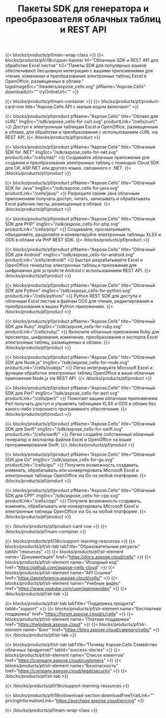 ﻿---
title: Пакеты SDK для генератора и преобразователя облачных таблиц и REST API
description:  SDK для популярных языков обеспечивают бесшовную интеграцию с вашими приложениями для чтения, изменения и преобразования электронных таблиц Excel и OpenOffice, размещенных в облаке.
weight: 10
url: /ru/family
---
{{< blocks/products/pf/main-wrap-class >}}
{{< blocks/products/pf/i18n/upper-banner h1="Облачные SDK и REST API для обработки Excel листов" h2="Пакеты SDK для популярных языков обеспечивают бесшовную интеграцию с вашими приложениями для чтения, изменения и преобразования электронных таблиц Excel и OpenOffice, размещенных в облаке." logoImageSrc="/headers/aspose_cells.svg" pfName="Aspose.Cells" downloadUrl="" tryOnlineUrl="" >}}

{{< blocks/products/pf/main-container >}}
{{< blocks/products/pf/product-card-row title="Aspose.Cells API с малым кодом включают" >}}

{{< blocks/products/pf/product pfName="Aspose.Cells" title="Облако для cURL" imgSrc="/sdk/aspose_cells-for-curl.svg" productLink="/cells/curl/" >}}
Доступ к электронным таблицам Excel и OpenOffice, размещенным в облаке, для обработки и преобразования с использованием cURL via REST API.
{{< /blocks/products/pf/product >}}

{{< blocks/products/pf/product pfName="Aspose.Cells" title="Облачный SDK for .NET" imgSrc="/sdk/aspose_cells-for-net.svg" productLink="/cells/net/" >}}
Создавайте облачные приложения для создания и преобразования электронных таблиц с помощью Cloud SDK для C#, ASP.NET или другого языка, связанного с .NET.
{{< /blocks/products/pf/product >}}

{{< blocks/products/pf/product pfName="Aspose.Cells" title="Облачный SDK for Java" imgSrc="/sdk/aspose_cells-for-java.svg" productLink="/cells/java/" >}}
Разрешите своим Java облачным приложениям получать доступ, читать, записывать и обрабатывать Excel рабочие листы, размещенные в облаке.
{{< /blocks/products/pf/product >}}

{{< blocks/products/pf/product pfName="Aspose.Cells" title="Облачный SDK для PHP" imgSrc="/sdk/aspose_cells-for-php.svg" productLink="/cells/php/" >}}
Создавайте, просматривайте, объединяйте, разделяйте и конвертируйте электронные таблицы XLSX и ODS в облаке via PHP REST SDK.
{{< /blocks/products/pf/product >}}

{{< blocks/products/pf/product pfName="Aspose.Cells" title="Облачный SDK для Android" imgSrc="/sdk/aspose_cells-for-android.svg" productLink="/cells/android/" >}}
Быстро разрабатывайте Excel и OpenOffice генератор электронных таблиц и приложения для шифрования для устройств Android с использованием REST API.
{{< /blocks/products/pf/product >}}

{{< blocks/products/pf/product pfName="Aspose.Cells" title="Облачный SDK для Python" imgSrc="/sdk/aspose_cells-for-python.svg" productLink="/cells/python/" >}}
Python REST SDK для доступа к облачным Excel листам и файлам ODS для чтения, редактирования и преобразования в ваших Python приложениях.
{{< /blocks/products/pf/product >}}

{{< blocks/products/pf/product pfName="Aspose.Cells" title="Облачный SDK для Ruby" imgSrc="/sdk/aspose_cells-for-ruby.svg" productLink="/cells/ruby/" >}}
Включите облачные приложения Ruby для просмотра, шифрования, изменения, преобразования и экспорта Excel электронных таблиц, размещенных в облаке.
{{< /blocks/products/pf/product >}}

{{< blocks/products/pf/product pfName="Aspose.Cells" title="Облачный SDK для Node.js" imgSrc="/sdk/aspose_cells-for-node.svg" productLink="/cells/nodejs/" >}}
Легко интегрируйте Microsoft Excel и функции обработки электронных таблиц OpenOffice в ваши облачные приложения Node.js via REST API.
{{< /blocks/products/pf/product >}}

{{< blocks/products/pf/product pfName="Aspose.Cells" title="Облачный SDK для Perl" imgSrc="/sdk/aspose_cells-for-perl.svg" productLink="/cells/perl/" >}}
Помогает вашим облачным приложениям Perl получать доступ и управлять таблицами XLSX и ODS в облаке без какого-либо стороннего программного обеспечения.
{{< /blocks/products/pf/product >}}

{{< blocks/products/pf/product pfName="Aspose.Cells" title="Облачный SDK для Swift" imgSrc="/sdk/aspose_cells-for-swift.svg" productLink="/cells/swift/" >}}
Легко создайте собственный облачный генератор и экспортер файлов Excel и OpenOffice на языке программирования Swift.
{{< /blocks/products/pf/product >}}

{{< blocks/products/pf/product pfName="Aspose.Cells" title="Облачный SDK для Go" imgSrc="/sdk/aspose_cells-for-go.svg" productLink="/cells/go/" >}}
Получите возможность создавать, изменять, обрабатывать или конвертировать Microsoft Excel и электронные таблицы OpenOffice via Go на любой платформе.
{{< /blocks/products/pf/product >}}

{{< blocks/products/pf/product pfName="Aspose.Cells" title="Облачный SDK для CPP" imgSrc="/sdk/aspose_cells-for-cpp.svg" productLink="/cells/cpp/" >}}
Получите возможность создавать, изменять, обрабатывать или конвертировать Microsoft Excel и электронные таблицы OpenOffice via Go на любой платформе.
{{< /blocks/products/pf/product >}}

{{< /blocks/products/pf/product-card-row >}}
{{< /blocks/products/pf/main-container >}}

{{< blocks/products/pf/i18n/support-learning-resources >}}
{{< blocks/products/pf/slr-tab tabTitle="Образовательные ресурсы" tabId="resources" >}}
{{< blocks/products/pf/slr-element name="Документация" href="https://docs.aspose.cloud/cells" >}}
{{< blocks/products/pf/slr-element name="Исходный код" href="https://github.com/aspose-cells-cloud" >}}
{{< blocks/products/pf/slr-element name="API Ссылки" href="https://apireference.aspose.cloud/cells/" >}}
{{< blocks/products/pf/slr-element name="Учебные видео" href="https://www.youtube.com/user/asposevideo" >}}
{{< /blocks/products/pf/slr-tab >}}

{{< blocks/products/pf/slr-tab tabTitle="Поддержка продукта" tabId="support" >}}
{{< blocks/products/pf/slr-element name="Бесплатная поддержка" href="https://forum.aspose.cloud/c/cells" >}}
{{< blocks/products/pf/slr-element name="Платная поддержка" href="https://helpdesk.aspose.cloud" >}}
{{< blocks/products/pf/slr-element name="Блог" href="https://blog.aspose.cloud/category/cells/" >}}
{{< /blocks/products/pf/slr-tab >}}

{{< blocks/products/pf/slr-tab tabTitle="Почему Aspose.Cells Семейство облачных продуктов?" tabId="success-stories" >}}
{{< blocks/products/pf/slr-element name="Список клиентов" href="https://company.aspose.cloud/customers" >}}
{{< blocks/products/pf/slr-element name="Безопасность" href="https://company.aspose.cloud/legal/security" >}}
{{< /blocks/products/pf/slr-tab >}}

{{< /blocks/products/pf/i18n/support-learning-resources >}}

{{< blocks/products/pf/i18n/download-section downloadFreeTrialLink="" pricingInformationLink="https://purchase.aspose.cloud/pricing" >}}

{{< /blocks/products/pf/main-wrap-class >}}
